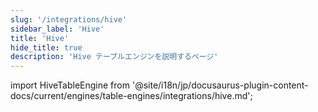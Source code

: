 ```yaml
---
slug: '/integrations/hive'
sidebar_label: 'Hive'
title: 'Hive'
hide_title: true
description: 'Hive テーブルエンジンを説明するページ'
---
```


import HiveTableEngine from '@site/i18n/jp/docusaurus-plugin-content-docs/current/engines/table-engines/integrations/hive.md';

<HiveTableEngine/>
